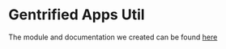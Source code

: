 # Gentrified Apps Util

The module and documentation we created can be found [here](https://gentrified-apps.gitbook.io/gentrified-apps-util)
